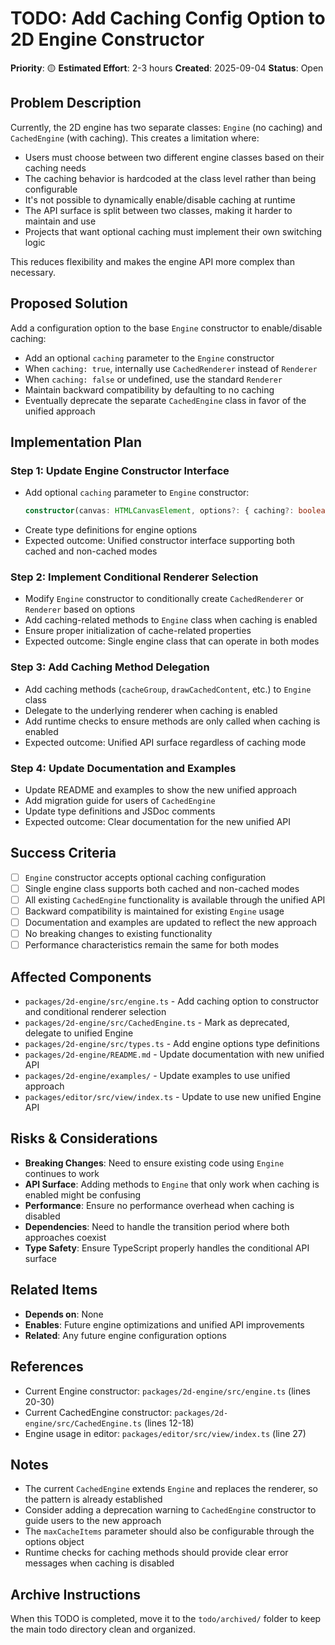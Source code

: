 # TODO: Add Caching Config Option to 2D Engine Constructor

**Priority**: 🟡
**Estimated Effort**: 2-3 hours
**Created**: 2025-09-04
**Status**: Open

## Problem Description

Currently, the 2D engine has two separate classes: `Engine` (no caching) and `CachedEngine` (with caching). This creates a limitation where:

- Users must choose between two different engine classes based on their caching needs
- The caching behavior is hardcoded at the class level rather than being configurable
- It's not possible to dynamically enable/disable caching at runtime
- The API surface is split between two classes, making it harder to maintain and use
- Projects that want optional caching must implement their own switching logic

This reduces flexibility and makes the engine API more complex than necessary.

## Proposed Solution

Add a configuration option to the base `Engine` constructor to enable/disable caching:

- Add an optional `caching` parameter to the `Engine` constructor
- When `caching: true`, internally use `CachedRenderer` instead of `Renderer`
- When `caching: false` or undefined, use the standard `Renderer`
- Maintain backward compatibility by defaulting to no caching
- Eventually deprecate the separate `CachedEngine` class in favor of the unified approach

## Implementation Plan

### Step 1: Update Engine Constructor Interface
- Add optional `caching` parameter to `Engine` constructor:
  ```typescript
  constructor(canvas: HTMLCanvasElement, options?: { caching?: boolean; maxCacheItems?: number })
  ```
- Create type definitions for engine options
- Expected outcome: Unified constructor interface supporting both cached and non-cached modes

### Step 2: Implement Conditional Renderer Selection
- Modify `Engine` constructor to conditionally create `CachedRenderer` or `Renderer` based on options
- Add caching-related methods to `Engine` class when caching is enabled
- Ensure proper initialization of cache-related properties
- Expected outcome: Single engine class that can operate in both modes

### Step 3: Add Caching Method Delegation
- Add caching methods (`cacheGroup`, `drawCachedContent`, etc.) to `Engine` class
- Delegate to the underlying renderer when caching is enabled
- Add runtime checks to ensure methods are only called when caching is enabled
- Expected outcome: Unified API surface regardless of caching mode

### Step 4: Update Documentation and Examples
- Update README and examples to show the new unified approach
- Add migration guide for users of `CachedEngine`
- Update type definitions and JSDoc comments
- Expected outcome: Clear documentation for the new unified API

## Success Criteria

- [ ] `Engine` constructor accepts optional caching configuration
- [ ] Single engine class supports both cached and non-cached modes
- [ ] All existing `CachedEngine` functionality is available through the unified API
- [ ] Backward compatibility is maintained for existing `Engine` usage
- [ ] Documentation and examples are updated to reflect the new approach
- [ ] No breaking changes to existing functionality
- [ ] Performance characteristics remain the same for both modes

## Affected Components

- `packages/2d-engine/src/engine.ts` - Add caching option to constructor and conditional renderer selection
- `packages/2d-engine/src/CachedEngine.ts` - Mark as deprecated, delegate to unified Engine
- `packages/2d-engine/src/types.ts` - Add engine options type definitions
- `packages/2d-engine/README.md` - Update documentation with new unified API
- `packages/2d-engine/examples/` - Update examples to use unified approach
- `packages/editor/src/view/index.ts` - Update to use new unified Engine API

## Risks & Considerations

- **Breaking Changes**: Need to ensure existing code using `Engine` continues to work
- **API Surface**: Adding methods to `Engine` that only work when caching is enabled might be confusing
- **Performance**: Ensure no performance overhead when caching is disabled
- **Dependencies**: Need to handle the transition period where both approaches coexist
- **Type Safety**: Ensure TypeScript properly handles the conditional API surface

## Related Items

- **Depends on**: None
- **Enables**: Future engine optimizations and unified API improvements
- **Related**: Any future engine configuration options

## References

- Current Engine constructor: `packages/2d-engine/src/engine.ts` (lines 20-30)
- Current CachedEngine constructor: `packages/2d-engine/src/CachedEngine.ts` (lines 12-18)
- Engine usage in editor: `packages/editor/src/view/index.ts` (line 27)

## Notes

- The current `CachedEngine` extends `Engine` and replaces the renderer, so the pattern is already established
- Consider adding a deprecation warning to `CachedEngine` constructor to guide users to the new approach
- The `maxCacheItems` parameter should also be configurable through the options object
- Runtime checks for caching methods should provide clear error messages when caching is disabled

## Archive Instructions

When this TODO is completed, move it to the `todo/archived/` folder to keep the main todo directory clean and organized.
